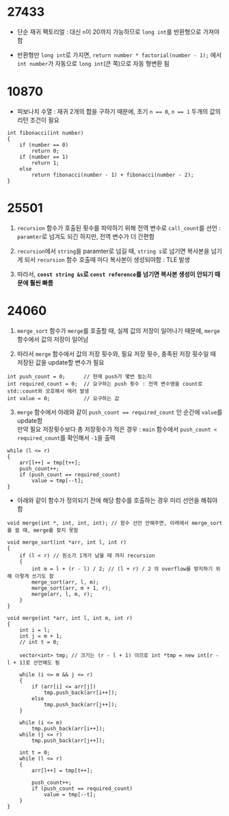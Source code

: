 # 27433

- 단순 재귀 팩토리얼 : 대신 `n`이 20까지 가능하므로 `long int`를 반환형으로 가져야함

- 반환형만 `long int`로 가지면, `return number * factorial(number - 1);` 에서 `int number`가 자동으로 `long int`(큰 쪽)으로 자동 형변환 됨

# 10870

- 피보나치 수열 : 재귀 2개의 합을 구하기 때문에, 초기 `n == 0`, `n == 1` 두개의 값의 리턴 조건이 필요

```
int fibonacci(int number)
{
    if (number == 0)
        return 0;
    if (number == 1)
        return 1;
    else
        return fibonacci(number - 1) + fibonacci(number - 2);
}
```

# 25501

1. `recursion` 함수가 호출된 횟수를 파악하기 위해 전역 변수로 `call_count`를 선언 : `paramter`로 넘겨도 되긴 하지만, 전역 변수가 더 간편함

2. `recursion`에서 `string`을 paramter로 넘길 때, `string s`로 넘기면 복사본을 넘기게 되서 `recursion` 함수 호출때 마다 복사본이 생성되야함 : TLE 발생

3. 따라서, **`const string &s`로 `const reference`를 넘기면 복사본 생성이 안되기 때문에 훨씬 빠름**

# 24060

1. `merge_sort` 함수가 `merge`를 호출할 때, 실제 값의 저장이 일어나기 때문에, `merge` 함수에서 값의 저장이 일어남

2. 따라서 `merge` 함수에서 값의 저장 횟수와, 필요 저장 횟수, 충족된 저장 횟수일 때 저장된 값을 update할 변수가 필요

```
int push_count = 0;      // 현재 push가 몇번 됬는지
int required_count = 0;  // 요구하는 push 횟수 : 전역 변수명을 count로 std::count와 모호해서 에러 발생
int value = 0;           // 요구하는 값
```

3. `merge` 함수에서 아래와 같이 `push_count == required_count` 인 순간에 `value`를 update함\
만약 필요 저장횟수보다 총 저장횟수가 적은 경우 : `main` 함수에서 `push_count < required_count`를 확인해서 `-1`을 출력

```
while (l <= r)
{
    arr[l++] = tmp[t++];
    push_count++;
    if (push_count == required_count)
        value = tmp[--t];
}
```

- 아래와 같이 함수가 정의되기 전에 해당 함수를 호출하는 경우 미리 선언을 해줘야함

```
void merge(int *, int, int, int); // 함수 선언 안해주면, 아래에서 merge_sort를 쓸 때, merge를 찾지 못함

void merge_sort(int *arr, int l, int r)
{
    if (l < r) // 원소가 1개가 남을 때 까지 recursion
    {
        int m = l + (r - l) / 2; // (l + r) / 2 의 overflow를 방지하기 위해 이렇게 쓰기도 함
        merge_sort(arr, l, m);
        merge_sort(arr, m + 1, r);
        merge(arr, l, m, r);
    }
}

void merge(int *arr, int l, int m, int r)
{
    int i = l;
    int j = m + 1;
    // int t = 0;

    vector<int> tmp; // 크기는 (r - l + 1) 이므로 int *tmp = new int[r - l + 1]로 선언해도 됨

    while (i <= m && j <= r)
    {
        if (arr[i] <= arr[j])
            tmp.push_back(arr[i++]);
        else
            tmp.push_back(arr[j++]);
    }

    while (i <= m)
        tmp.push_back(arr[i++]);
    while (j <= r)
        tmp.push_back(arr[j++]);

    int t = 0;
    while (l <= r)
    {
        arr[l++] = tmp[t++];

        push_count++;
        if (push_count == required_count)
            value = tmp[--t];
    }
}
```